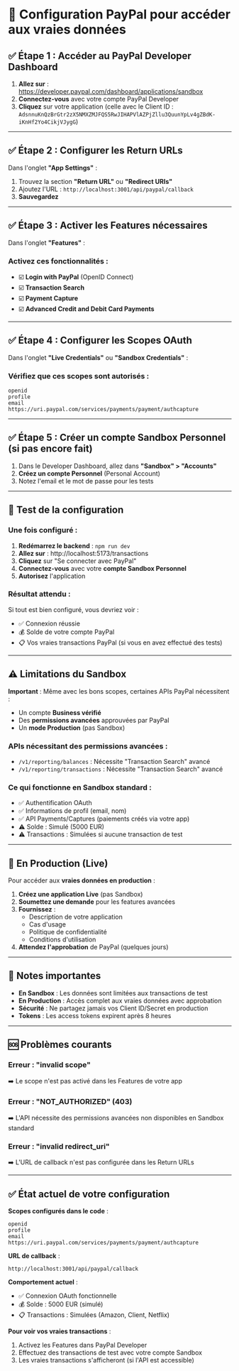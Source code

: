 # 🔐 Configuration PayPal pour accéder aux vraies données

## ✅ Étape 1 : Accéder au PayPal Developer Dashboard

1. **Allez sur** : https://developer.paypal.com/dashboard/applications/sandbox
2. **Connectez-vous** avec votre compte PayPal Developer
3. **Cliquez** sur votre application (celle avec le Client ID : `AdsnnuKnQzBrGtr2zX5NMXZMJFQS5RwJIHAPVlAZPjZllu3QuunYpLv4gZBdK-iKnHf2Yo4CikjVJygG`)

---

## ✅ Étape 2 : Configurer les Return URLs

Dans l'onglet **"App Settings"** :

1. Trouvez la section **"Return URL"** ou **"Redirect URIs"**
2. Ajoutez l'URL : `http://localhost:3001/api/paypal/callback`
3. **Sauvegardez**

---

## ✅ Étape 3 : Activer les Features nécessaires

Dans l'onglet **"Features"** :

### Activez ces fonctionnalités :

- ☑️ **Login with PayPal** (OpenID Connect)
- ☑️ **Transaction Search**
- ☑️ **Payment Capture**
- ☑️ **Advanced Credit and Debit Card Payments**

---

## ✅ Étape 4 : Configurer les Scopes OAuth

Dans l'onglet **"Live Credentials"** ou **"Sandbox Credentials"** :

### Vérifiez que ces scopes sont autorisés :

```
openid
profile
email
https://uri.paypal.com/services/payments/payment/authcapture
```

---

## ✅ Étape 5 : Créer un compte Sandbox Personnel (si pas encore fait)

1. Dans le Developer Dashboard, allez dans **"Sandbox" > "Accounts"**
2. **Créez un compte Personnel** (Personal Account)
3. Notez l'email et le mot de passe pour les tests

---

## 🧪 Test de la configuration

### Une fois configuré :

1. **Redémarrez le backend** : `npm run dev`
2. **Allez sur** : http://localhost:5173/transactions
3. **Cliquez** sur "Se connecter avec PayPal"
4. **Connectez-vous** avec votre **compte Sandbox Personnel**
5. **Autorisez** l'application

### Résultat attendu :

Si tout est bien configuré, vous devriez voir :
- ✅ Connexion réussie
- 💰 Solde de votre compte PayPal
- 📋 Vos vraies transactions PayPal (si vous en avez effectué des tests)

---

## ⚠️ Limitations du Sandbox

**Important** : Même avec les bons scopes, certaines APIs PayPal nécessitent :
- Un compte **Business vérifié**
- Des **permissions avancées** approuvées par PayPal
- Un **mode Production** (pas Sandbox)

### APIs nécessitant des permissions avancées :

- `/v1/reporting/balances` : Nécessite "Transaction Search" avancé
- `/v1/reporting/transactions` : Nécessite "Transaction Search" avancé

### Ce qui fonctionne en Sandbox standard :

- ✅ Authentification OAuth
- ✅ Informations de profil (email, nom)
- ✅ API Payments/Captures (paiements créés via votre app)
- ⚠️ Solde : Simulé (5000 EUR)
- ⚠️ Transactions : Simulées si aucune transaction de test

---

## 🔄 En Production (Live)

Pour accéder aux **vraies données en production** :

1. **Créez une application Live** (pas Sandbox)
2. **Soumettez une demande** pour les features avancées
3. **Fournissez** :
   - Description de votre application
   - Cas d'usage
   - Politique de confidentialité
   - Conditions d'utilisation
4. **Attendez l'approbation** de PayPal (quelques jours)

---

## 📝 Notes importantes

- **En Sandbox** : Les données sont limitées aux transactions de test
- **En Production** : Accès complet aux vraies données avec approbation
- **Sécurité** : Ne partagez jamais vos Client ID/Secret en production
- **Tokens** : Les access tokens expirent après 8 heures

---

## 🆘 Problèmes courants

### Erreur : "invalid scope"
➡️ Le scope n'est pas activé dans les Features de votre app

### Erreur : "NOT_AUTHORIZED" (403)
➡️ L'API nécessite des permissions avancées non disponibles en Sandbox standard

### Erreur : "invalid redirect_uri"
➡️ L'URL de callback n'est pas configurée dans les Return URLs

---

## ✅ État actuel de votre configuration

**Scopes configurés dans le code** :
```
openid
profile
email
https://uri.paypal.com/services/payments/payment/authcapture
```

**URL de callback** :
```
http://localhost:3001/api/paypal/callback
```

**Comportement actuel** :
- ✅ Connexion OAuth fonctionnelle
- 💰 Solde : 5000 EUR (simulé)
- 📋 Transactions : Simulées (Amazon, Client, Netflix)

**Pour voir vos vraies transactions** :
1. Activez les Features dans PayPal Developer
2. Effectuez des transactions de test avec votre compte Sandbox
3. Les vraies transactions s'afficheront (si l'API est accessible)


